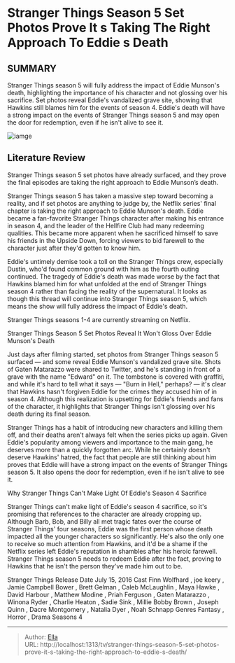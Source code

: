 # Stranger Things Season 5 Set Photos Prove It s Taking The Right Approach To Eddie s Death


## SUMMARY 



  Stranger Things season 5 will fully address the impact of Eddie Munson&#39;s death, highlighting the importance of his character and not glossing over his sacrifice.   Set photos reveal Eddie&#39;s vandalized grave site, showing that Hawkins still blames him for the events of season 4.   Eddie&#39;s death will have a strong impact on the events of Stranger Things season 5 and may open the door for redemption, even if he isn&#39;t alive to see it.  

![iamge](https://static1.srcdn.com/wordpress/wp-content/uploads/2024/01/stranger-things-eddie-munson-approach.jpg)

## Literature Review
Stranger Things season 5 set photos have already surfaced, and they prove the final episodes are taking the right approach to Eddie Munson’s death.




Stranger Things season 5 has taken a massive step toward becoming a reality, and if set photos are anything to judge by, the Netflix series&#39; final chapter is taking the right approach to Eddie Munson&#39;s death. Eddie became a fan-favorite Stranger Things character after making his entrance in season 4, and the leader of the Hellfire Club had many redeeming qualities. This became more apparent when he sacrificed himself to save his friends in the Upside Down, forcing viewers to bid farewell to the character just after they&#39;d gotten to know him.




Eddie&#39;s untimely demise took a toll on the Stranger Things crew, especially Dustin, who&#39;d found common ground with him as the fourth outing continued. The tragedy of Eddie&#39;s death was made worse by the fact that Hawkins blamed him for what unfolded at the end of Stranger Things season 4 rather than facing the reality of the supernatural. It looks as though this thread will continue into Stranger Things season 5, which means the show will fully address the impact of Eddie&#39;s death.



Stranger Things seasons 1-4 are currently streaming on Netflix.





 Stranger Things Season 5 Set Photos Reveal It Won&#39;t Gloss Over Eddie Munson&#39;s Death 
          

Just days after filming started, set photos from Stranger Things season 5 surfaced — and some reveal Eddie Munson&#39;s vandalized grave site. Shots of Gaten Matarazzo were shared to Twitter, and he&#39;s standing in front of a grave with the name &#34;Edward&#34; on it. The tombstone is covered with graffiti, and while it&#39;s hard to tell what it says — &#34;Burn in Hell,&#34; perhaps? — it&#39;s clear that Hawkins hasn&#39;t forgiven Eddie for the crimes they accused him of in season 4. Although this realization is upsetting for Eddie&#39;s friends and fans of the character, it highlights that Stranger Things isn&#39;t glossing over his death during its final season.




Stranger Things has a habit of introducing new characters and killing them off, and their deaths aren&#39;t always felt when the series picks up again. Given Eddie&#39;s popularity among viewers and importance to the main gang, he deserves more than a quickly forgotten arc. While he certainly doesn&#39;t deserve Hawkins&#39; hatred, the fact that people are still thinking about him proves that Eddie will have a strong impact on the events of Stranger Things season 5. It also opens the door for redemption, even if he isn&#39;t alive to see it.


 



 Why Stranger Things Can&#39;t Make Light Of Eddie&#39;s Season 4 Sacrifice 
          




Stranger Things can&#39;t make light of Eddie&#39;s season 4 sacrifice, so it&#39;s promising that references to the character are already cropping up. Although Barb, Bob, and Billy all met tragic fates over the course of Stranger Things&#39; four seasons, Eddie was the first person whose death impacted all the younger characters so significantly. He&#39;s also the only one to receive so much attention from Hawkins, and it&#39;d be a shame if the Netflix series left Eddie&#39;s reputation in shambles after his heroic farewell. Stranger Things season 5 needs to redeem Eddie after the fact, proving to Hawkins that he isn&#39;t the person they&#39;ve made him out to be.

  Stranger Things   Release Date   July 15, 2016    Cast   Finn Wolfhard , joe keery , Jamie Campbell Bower , Brett Gelman , Caleb McLaughlin , Maya Hawke , David Harbour , Matthew Modine , Priah Ferguson , Gaten Matarazzo , Winona Ryder , Charlie Heaton , Sadie Sink , Millie Bobby Brown , Joseph Quinn , Dacre Montgomery , Natalia Dyer , Noah Schnapp    Genres   Fantasy , Horror , Drama    Seasons   4       


---

> Author: [Ella](https://instagram.hk.cn/)  
> URL: http://localhost:1313/tv/stranger-things-season-5-set-photos-prove-it-s-taking-the-right-approach-to-eddie-s-death/  

